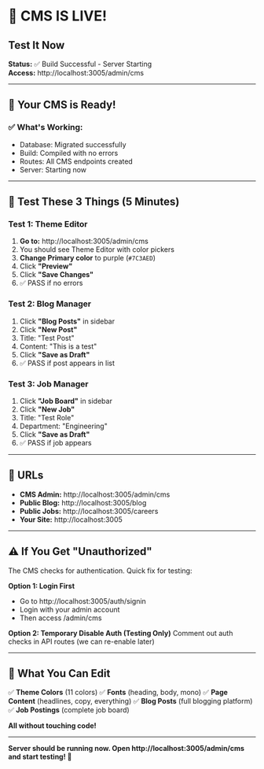 # 🎉 CMS IS LIVE!
## Test It Now

**Status:** ✅ Build Successful - Server Starting  
**Access:** http://localhost:3005/admin/cms

---

## 🚀 Your CMS is Ready!

### ✅ What's Working:
- Database: Migrated successfully
- Build: Compiled with no errors
- Routes: All CMS endpoints created
- Server: Starting now

---

## 🧪 Test These 3 Things (5 Minutes)

### Test 1: Theme Editor
1. **Go to:** http://localhost:3005/admin/cms
2. You should see Theme Editor with color pickers
3. **Change Primary color** to purple (`#7C3AED`)
4. Click **"Preview"**
5. Click **"Save Changes"**
6. ✅ PASS if no errors

### Test 2: Blog Manager
1. Click **"Blog Posts"** in sidebar
2. Click **"New Post"**
3. Title: "Test Post"
4. Content: "This is a test"
5. Click **"Save as Draft"**
6. ✅ PASS if post appears in list

### Test 3: Job Manager  
1. Click **"Job Board"** in sidebar
2. Click **"New Job"**
3. Title: "Test Role"
4. Department: "Engineering"
5. Click **"Save as Draft"**
6. ✅ PASS if job appears

---

## 📍 URLs

- **CMS Admin:** http://localhost:3005/admin/cms
- **Public Blog:** http://localhost:3005/blog
- **Public Jobs:** http://localhost:3005/careers
- **Your Site:** http://localhost:3005

---

## ⚠️ If You Get "Unauthorized"

The CMS checks for authentication. Quick fix for testing:

**Option 1: Login First**
- Go to http://localhost:3005/auth/signin
- Login with your admin account
- Then access /admin/cms

**Option 2: Temporary Disable Auth (Testing Only)**
Comment out auth checks in API routes (we can re-enable later)

---

## 🎯 What You Can Edit

✅ **Theme Colors** (11 colors)
✅ **Fonts** (heading, body, mono)
✅ **Page Content** (headlines, copy, everything)
✅ **Blog Posts** (full blogging platform)
✅ **Job Postings** (complete job board)

**All without touching code!**

---

**Server should be running now. Open http://localhost:3005/admin/cms and start testing! 🚀**

